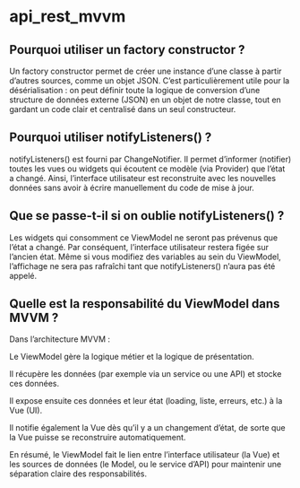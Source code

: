 
# api_rest_mvvm

## Pourquoi utiliser un factory constructor ?

Un factory constructor permet de créer une instance d’une classe à partir d’autres sources, comme un objet JSON. C’est particulièrement utile pour la désérialisation : on peut définir toute la logique de conversion d’une structure de données externe (JSON) en un objet de notre classe, tout en gardant un code clair et centralisé dans un seul constructeur.

## Pourquoi utiliser notifyListeners() ?
notifyListeners() est fourni par ChangeNotifier. Il permet d’informer (notifier) toutes les vues ou widgets qui écoutent ce modèle (via Provider) que l’état a changé. Ainsi, l’interface utilisateur est reconstruite avec les nouvelles données sans avoir à écrire manuellement du code de mise à jour.

## Que se passe-t-il si on oublie notifyListeners() ?
Les widgets qui consomment ce ViewModel ne seront pas prévenus que l’état a changé. Par conséquent, l’interface utilisateur restera figée sur l’ancien état. Même si vous modifiez des variables au sein du ViewModel, l’affichage ne sera pas rafraîchi tant que notifyListeners() n’aura pas été appelé.

## Quelle est la responsabilité du ViewModel dans MVVM ?
Dans l’architecture MVVM :

Le ViewModel gère la logique métier et la logique de présentation.

Il récupère les données (par exemple via un service ou une API) et stocke ces données.

Il expose ensuite ces données et leur état (loading, liste, erreurs, etc.) à la Vue (UI).

Il notifie également la Vue dès qu’il y a un changement d’état, de sorte que la Vue puisse se reconstruire automatiquement.

En résumé, le ViewModel fait le lien entre l’interface utilisateur (la Vue) et les sources de données (le Model, ou le service d’API) pour maintenir une séparation claire des responsabilités.